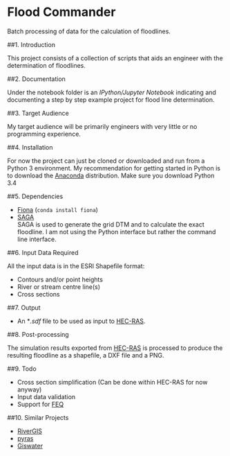 # Flood Commander
Batch processing of data for the calculation of floodlines.

##1. Introduction

This project consists of a collection of scripts that aids an engineer with the 
determination of floodlines.

##2. Documentation

Under the notebook folder is an *IPython/Jupyter Notebook* indicating and documenting a step by step example project for flood line determination.

##3. Target Audience

My target audience will be primarily engineers with very little or no programming experience.

##4. Installation

For now the project can just be cloned or downloaded and run from a Python 3 environment. My recommendation for getting started in Python is to download the [Anaconda](http://continuum.io/downloads) distribution. Make sure you download Python 3.4

##5. Dependencies

* [Fiona](http://toblerity.org/fiona/) (`conda install fiona`)
* [SAGA](http://www.saga-gis.org/en/index.html)  
    SAGA is used to generate the grid DTM and to calculate the exact floodline. I am not using the Python interface but rather the command line interface.

##6. Input Data Required

All the input data is in the ESRI Shapefile format:

* Contours and/or point heights
* River or stream centre line(s)
* Cross sections

##7. Output

* An **.sdf* file to be used as input to [HEC-RAS](http://www.hec.usace.army.mil/software/hec-ras/).

##8. Post-processing

The simulation results exported from [HEC-RAS](http://www.hec.usace.army.mil/software/hec-ras/) is processed to produce the resulting floodline as a shapefile, a DXF file and a PNG.

##9. Todo

* Cross section simplification (Can be done within HEC-RAS for now anyway)
* Input data validation
* Support for [FEQ](http://il.water.usgs.gov/proj/feq/)

##10. Similar Projects

* [RiverGIS](https://github.com/erpas/rivergis)
* [pyras](https://github.com/PyHydro/pyras)
* [Giswater](https://github.com/Giswater/giswater)

